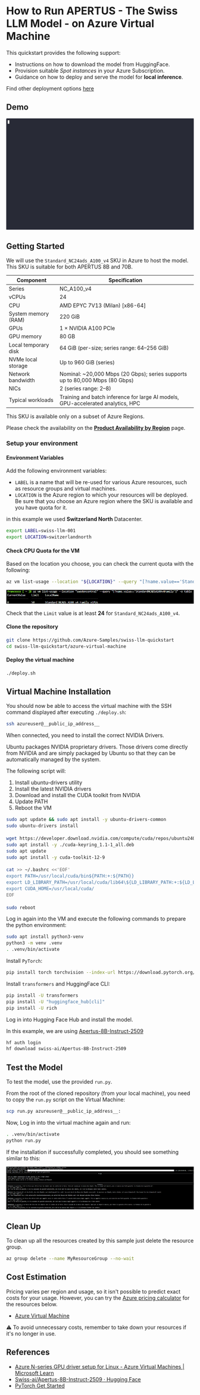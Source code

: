 # How to Run APERTUS - The Swiss LLM Model - on Azure Virtual Machine

This quickstart provides the following support:

* Instructions on how to download the model from HuggingFace.
* Provision suitable _Spot instances_ in your Azure Subscription.
* Guidance on how to deploy and serve the model for **local inference**. 

Find other deployment options [here](../README.md)

## Demo

![Demo](../assets/images/azure-virtual-machine-8b-instruct-run.gif)

## Getting Started

We will use the `Standard_NC24ads_A100_v4` SKU in Azure to host the model.
This SKU is suitable for both APERTUS 8B and 70B.

| Component | Specification |
|---|---|
| Series | NC_A100_v4 |
| vCPUs | 24 |
| CPU | AMD EPYC 7V13 (Milan) [x86-64] |
| System memory (RAM) | 220 GiB |
| GPUs | 1 × NVIDIA A100 PCIe |
| GPU memory | 80 GB |
| Local temporary disk | 64 GiB (per-size; series range: 64–256 GiB) |
| NVMe local storage | Up to 960 GiB (series) |
| Network bandwidth | Nominal: ~20,000 Mbps (20 Gbps); series supports up to 80,000 Mbps (80 Gbps) |
| NICs | 2 (series range: 2–8) |
| Typical workloads | Training and batch inference for large AI models, GPU-accelerated analytics, HPC |


This SKU is available only on a subset of Azure Regions. 

Please check the availability on the [**Product Availability by Region**](https://azure.microsoft.com/en-us/explore/global-infrastructure/products-by-region/table) page.

### Setup your environment

#### Environment Variables

Add the following environment variables:

- `LABEL` is a name that will be re-used for various Azure resources, such as resource groups and virtual machines.
- `LOCATION` is the Azure region to which your resources will be deployed. Be sure that you choose an Azure region where the SKU is available and you have quota for it.

in this example we used **Switzerland North** Datacenter.

```bash
export LABEL=swiss-llm-001
export LOCATION=switzerlandnorth
```
#### Check CPU Quota for the VM

Based on the location you choose, you can check the current quota with the following:

```bash
az vm list-usage --location "${LOCATION}" --query "[?name.value=='StandardNCADSA100v4Family']" -o table
```

![Azure VM Quota Result](../assets/images/azure-virtual-machine-quota.png)

Check that the `Limit` value is at least **24** for `Standard_NC24ads_A100_v4`.

#### Clone the repository

```bash
git clone https://github.com/Azure-Samples/swiss-llm-quickstart
cd swiss-llm-quickstart/azure-virtual-machine
```

#### Deploy the virtual machine

```bash
./deploy.sh
```

## Virtual Machine Installation

You should now be able to access the virtual machine with the SSH command 
displayed after executing `./deploy.sh`:

```bash
ssh azureuser@__public_ip_address__
```
When connected, you need to install the correct NVIDIA Drivers.

Ubuntu packages NVIDIA proprietary drivers. Those drivers come directly from NVIDIA and are simply packaged by Ubuntu so that they can be automatically managed by the system.

The following script will:

1) Install ubuntu-drivers utility
2) Install the latest NVIDIA drivers
3) Download and install the CUDA toolkit from NVIDIA
4) Update PATH
5) Reboot the VM


```bash
sudo apt update && sudo apt install -y ubuntu-drivers-common
sudo ubuntu-drivers install

wget https://developer.download.nvidia.com/compute/cuda/repos/ubuntu2404/x86_64/cuda-keyring_1.1-1_all.deb
sudo apt install -y ./cuda-keyring_1.1-1_all.deb
sudo apt update
sudo apt install -y cuda-toolkit-12-9

cat >> ~/.bashrc <<'EOF'
export PATH=/usr/local/cuda/bin${PATH:+:${PATH}}
export LD_LIBRARY_PATH=/usr/local/cuda/lib64\${LD_LIBRARY_PATH:+:${LD_LIBRARY_PATH}}
export CUDA_HOME=/usr/local/cuda/
EOF

sudo reboot
```

Log in again into the VM and execute the following commands to prepare the python environment:

```bash
sudo apt install python3-venv
python3 -m venv .venv
. .venv/bin/activate
```

Install `PyTorch`:

```bash
pip install torch torchvision --index-url https://download.pytorch.org/whl/cu129
```

Install `transformers` and HuggingFace CLI:

```bash
pip install -U transformers
pip install -U "huggingface_hub[cli]"
pip install -U rich
```

Log in into Hugging Face Hub and install the model.

In this example, we are using [Apertus-8B-Instruct-2509](https://huggingface.co/swiss-ai/Apertus-8B-Instruct-2509)

```bash
hf auth login
hf download swiss-ai/Apertus-8B-Instruct-2509
```


## Test the Model

To test the model, use the provided `run.py`.

From the root of the cloned repository (from your local machine), you need to copy the `run.py` script on the Virtual Machine:

```bash
scp run.py azureuser@__public_ip_address__:
```

Now, Log in into the virtual machine again and run:

```bash
. .venv/bin/activate
python run.py
```
If the installation if successfully completed, you should see something similar to this:

<img src="../assets/images/azure-virtual-machine-test.png" alt="Test Result" width="auto"/>

## Clean Up

To clean up all the resources created by this sample just delete the resource group.

```bash
az group delete --name MyResourceGroup --no-wait
```

## Cost Estimation

Pricing varies per region and usage, so it isn't possible to predict exact costs for your usage.
However, you can try the [Azure pricing calculator](https://azure.com/e/e3490de2372a4f9b909b0d032560e41b) for the resources below.

- [Azure Virtual Machine](https://azure.microsoft.com/en-us/pricing/details/virtual-machines/linux/)

⚠️ To avoid unnecessary costs, remember to take down your resources if it's no longer in use.

## References

- [Azure N-series GPU driver setup for Linux - Azure Virtual Machines | Microsoft Learn](https://learn.microsoft.com/en-us/azure/virtual-machines/linux/n-series-driver-setup#ubuntu)
- [Swiss-ai/Apertus-8B-Instruct-2509 · Hugging Face](https://huggingface.co/swiss-ai/Apertus-8B-Instruct-2509)
- [PyTorch Get Started](https://pytorch.org/get-started/locally/#windows-pip)
